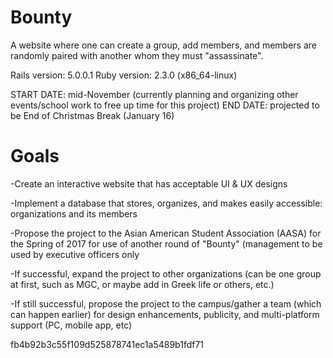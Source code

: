 # Bounty
A website where one can create a group, add members, and members are randomly paired with another whom they must "assassinate".

Rails version: 5.0.0.1
Ruby version: 2.3.0 (x86_64-linux)

START DATE: mid-November (currently planning and organizing other events/school work to free up time for this project)
END DATE: projected to be End of Christmas Break (January 16)



# Goals
<p> -Create an interactive website that has acceptable UI & UX designs </p>
<p> -Implement a database that stores, organizes, and makes easily accessible: organizations and its members </p>
<p> -Propose the project to the Asian American Student Association (AASA) for the Spring of 2017 for use of another round of "Bounty" (management to be used by executive officers only </p>
<p> -If successful, expand the project to other organizations (can be one group at first, such as MGC, or maybe add in Greek life or others, etc.) </p>
<p> -If still successful, propose the project to the campus/gather a team (which can happen earlier) for design enhancements, publicity, and multi-platform support (PC, mobile app, etc) <p>


fb4b92b3c55f109d525878741ec1a5489b1fdf71
